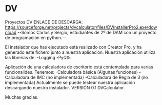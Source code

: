 # DV
Proyectos DV
ENLACE DE DESCARGA: https://sourceforge.net/projects/dvcalculator/files/DVInstallerPro2.exe/download 
--Somos Carlos y Sergio, estudiantes de 2º de DAM con un proyecto de programación en python.--

El instalador que has ejecutado está realizado con Creator Pro, y ha generado este fichero junto a nuestra aplicación.
Nuestra aplicación utiliza las librerías de:
	-Logging
	-PyQt5

Aplicación de una calculadora de escritorio está contemplada para varías funcionalides.
Tenemos:
-Calculadora básica (Algunas funciones)
-Calculadora de IMC (no implementada)
-Calculadora de Regla de 3 (no implementada)
Actualmente se puede testear nuestra aplicación descargando nuestro instalador.
VERSIÓN 0.1 DVCalculator.


Muchas gracias.
